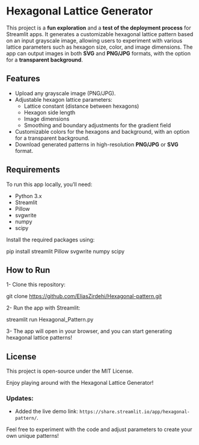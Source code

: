 # Hexagonal Lattice Generator

This project is a **fun exploration** and a **test of the deployment process** for Streamlit apps. It generates a customizable hexagonal lattice pattern based on an input grayscale image, allowing users to experiment with various lattice parameters such as hexagon size, color, and image dimensions. The app can output images in both **SVG** and **PNG/JPG** formats, with the option for a **transparent background**.

## Features

- Upload any grayscale image (PNG/JPG).
- Adjustable hexagon lattice parameters:
  - Lattice constant (distance between hexagons)
  - Hexagon side length
  - Image dimensions
  - Smoothing and boundary adjustments for the gradient field
- Customizable colors for the hexagons and background, with an option for a transparent background.
- Download generated patterns in high-resolution **PNG/JPG** or **SVG** format.
  
## Requirements

To run this app locally, you’ll need:

- Python 3.x
- Streamlit
- Pillow
- svgwrite
- numpy
- scipy

Install the required packages using:

pip install streamlit Pillow svgwrite numpy scipy

## How to Run

1- Clone this repository:

git clone https://github.com/EliasZirdehi/Hexagonal-pattern.git

2- Run the app with Streamlit:

streamlit run Hexagonal_Pattern.py

3- The app will open in your browser, and you can start generating hexagonal lattice patterns!

## License

This project is open-source under the MIT License.

Enjoy playing around with the Hexagonal Lattice Generator!


### Updates:
- Added the live demo link: `https://share.streamlit.io/app/hexagonal-pattern/`.

Feel free to experiment with the code and adjust parameters to create your own unique patterns!
